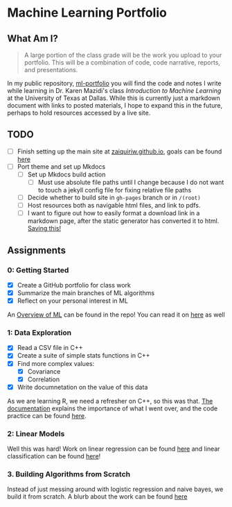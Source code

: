 # Machine Learning Portfolio
## What Am I?
> A large portion of the class grade will be the work you upload to your portfolio. This will be a  combination of code, code narrative, reports, and presentations.

In my public repository, [ml-portfolio](https://github.com/zaiquiriw/ml-portfolio) you will find the code and notes I write while learning in Dr. Karen Mazidi's class *Introduction to Machine Learning*  at the University of Texas at Dallas. While this is currently just a markdown document with links to posted materials, I hope to expand this in the future, perhaps to hold resources accessed by a live site.

## TODO
- [ ] Finish setting up the main site at [zaiquiriw.github.io](https://zaiquiriw.github.io), goals can be found [here](https://github.com/zaiquiriw/zaiquiriw.github.io) 
- [ ] Port theme and set up Mkdocs
	- [ ] Set up Mkdocs build action
		- [ ] Must use absolute file paths until I change because I do not want to touch a jekyll config file for fixing relative file paths
	- [ ] Decide whether to build site in `gh-pages` branch or in `/(root)`
	- [ ] Host resources both as navigable html files, and link to pdfs.
	- [ ] I want to figure out how to easily format a download link in a markdown page, after the static generator has converted it to html. [Saving this!](https://downgit.github.io/#/home)

## Assignments
### 0: Getting Started
- [x] Create a GitHub portfolio for class work
- [x] Summarize the main branches of ML algorithms
- [x] Reflect on your personal interest in ML

An [Overview of ML](ml-overview.pdf) can be found in the repo! You can read it on [here](https://zaiquiriw.github.io/ml-portfolio/ml-overview/) as well

### 1: Data Exploration
- [X] Read a CSV file in C++
- [X] Create a suite of simple stats functions in C++
- [X] Find more complex values:
	- [X] Covariance
	- [X] Correlation 
- [X] Write documnetation on the value of this data

As we are learning R, we need a refresher on C++, so this was that. [The documentation](https://github.com/zaiquiriw/ml-portfolio/blob/main/assignment-1/documentation.pdf) explains the importance of what I went over, and the code practice can be found [here](https://github.com/zaiquiriw/ml-portfolio/blob/main/assignment-1/explore.cpp).


### 2: Linear Models
Well this was hard! Work on linear regression can be found [here](https://github.com/zaiquiriw/ml-portfolio/blob/main/linear-models/Regression.pdf) and linear classification can be found [here](https://github.com/zaiquiriw/ml-portfolio/blob/main/linear-models/Classification.pdf)!

### 3. Building Algorithms from Scratch
Instead of just messing around with logistic regression and naive bayes, we build it from scratch. A blurb about the work can be found [here](https://github.com/zaiquiriw/ml-portfolio/blob/main/algo-from-scratch/documentation.pdf)
